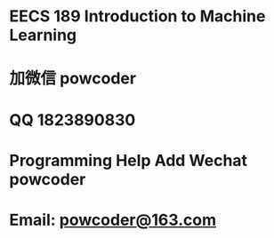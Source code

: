# EECS 189 Introduction to Machine Learning
# 加微信 powcoder

# QQ 1823890830

# Programming Help Add Wechat powcoder

# Email: powcoder@163.com

